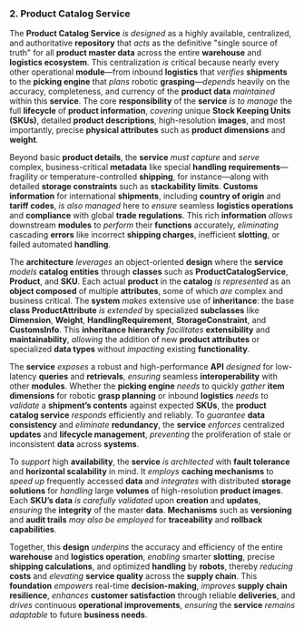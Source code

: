 ### 2. Product Catalog Service
The **Product Catalog Service** *is designed* as a highly available, centralized, and authoritative **repository** that *acts* as the definitive "single source of truth" for all **product master data** across the entire **warehouse** and **logistics ecosystem**. This centralization *is* critical because nearly every other operational **module**—from inbound **logistics** that *verifies* **shipments** to the **picking engine** that *plans* robotic **grasping**—*depends* heavily on the accuracy, completeness, and currency of the **product data** *maintained* within this **service**. The core **responsibility** of the **service** *is to manage* the full **lifecycle** of **product information**, *covering* unique **Stock Keeping Units (SKUs)**, detailed **product descriptions**, high-resolution **images**, and most importantly, precise **physical attributes** such as **product dimensions** and **weight**.

Beyond basic **product details**, the **service** *must capture* and *serve* complex, business-critical **metadata** like special **handling requirements**—fragility or temperature-controlled **shipping**, for instance—along with detailed **storage constraints** such as **stackability limits**. **Customs information** for international **shipments**, including **country of origin** and **tariff codes**, *is also managed* here to *ensure* seamless **logistics operations** and **compliance** with global **trade regulations**. This rich **information** *allows* downstream **modules** to *perform* their **functions** accurately, *eliminating* cascading **errors** like incorrect **shipping charges**, inefficient **slotting**, or failed automated **handling**.

The **architecture** *leverages* an object-oriented **design** where the **service** *models* **catalog entities** through **classes** such as **ProductCatalogService**, **Product**, and **SKU**. Each actual **product** in the **catalog** *is represented* as an **object composed** of multiple **attributes**, some of which *are* complex and business critical. The **system** *makes* extensive use of **inheritance**: the base **class ProductAttribute** *is extended* by specialized **subclasses** like **Dimension**, **Weight**, **HandlingRequirement**, **StorageConstraint**, and **CustomsInfo**. This **inheritance hierarchy** *facilitates* **extensibility** and **maintainability**, *allowing* the addition of new **product attributes** or specialized **data types** without *impacting* existing **functionality**.

The **service** *exposes* a robust and high-performance **API** *designed* for low-latency **queries** and **retrievals**, *ensuring* seamless **interoperability** with other **modules**. Whether the **picking engine** *needs* to quickly *gather* **item dimensions** for robotic **grasp planning** or inbound **logistics** *needs* to *validate* a **shipment’s contents** against expected **SKUs**, the **product catalog service** *responds* efficiently and reliably. To *guarantee* **data consistency** and *eliminate* **redundancy**, the **service** *enforces* centralized **updates** and **lifecycle management**, *preventing* the proliferation of stale or inconsistent **data** across **systems**.

To *support* high **availability**, the **service** *is architected* with **fault tolerance** and **horizontal scalability** in mind. It *employs* **caching mechanisms** to *speed up* frequently accessed **data** and *integrates* with distributed **storage solutions** for *handling* large **volumes** of high-resolution **product images**. Each **SKU’s data** *is carefully validated* upon **creation** and **updates**, *ensuring* the **integrity** of the master **data**. **Mechanisms** such as **versioning** and **audit trails** *may also be employed* for **traceability** and **rollback capabilities**.

Together, this **design** *underpins* the accuracy and efficiency of the entire **warehouse** and **logistics operation**, *enabling* smarter **slotting**, precise **shipping calculations**, and optimized **handling** by **robots**, thereby *reducing* **costs** and *elevating* **service quality** across the **supply chain**. This **foundation** *empowers* real-time **decision-making**, *improves* **supply chain resilience**, *enhances* **customer satisfaction** through reliable **deliveries**, and *drives* continuous **operational improvements**, *ensuring* the **service** *remains adaptable* to future **business needs**.
